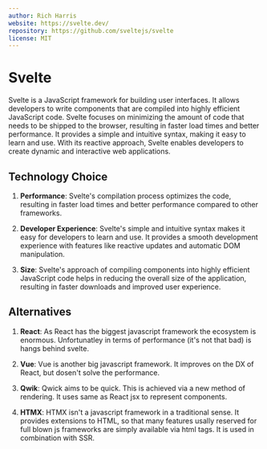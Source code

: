 ```yaml
---
author: Rich Harris
website: https://svelte.dev/
repository: https://github.com/sveltejs/svelte
license: MIT
---
```


# Svelte

Svelte is a JavaScript framework for building user interfaces. It allows developers to write components that are compiled into highly efficient JavaScript code. Svelte focuses on minimizing the amount of code that needs to be shipped to the browser, resulting in faster load times and better performance. It provides a simple and intuitive syntax, making it easy to learn and use. With its reactive approach, Svelte enables developers to create dynamic and interactive web applications.

## Technology Choice

1. **Performance**: Svelte's compilation process optimizes the code, resulting in faster load times and better performance compared to other frameworks.

2. **Developer Experience**: Svelte's simple and intuitive syntax makes it easy for developers to learn and use. It provides a smooth development experience with features like reactive updates and automatic DOM manipulation.

3. **Size**: Svelte's approach of compiling components into highly efficient JavaScript code helps in reducing the overall size of the application, resulting in faster downloads and improved user experience.

## Alternatives

1. **React**: As React has the biggest javascript framework the ecosystem is enormous. Unfortunatley in terms of performance (it's not that bad) is hangs behind svelte.

2. **Vue**: Vue is another big javascript framework. It improves on the DX of React, but dosen't solve the performance.

4. **Qwik**: Qwick aims to be quick. This is achieved via a new method of rendering. It uses same as React jsx to represent components.

5. **HTMX**: HTMX isn't a javascript framework in a traditional sense. It provides extensions to HTML, so that many features usally reserved for full blown js frameworks are simply available via html tags. It is used in combination with SSR.
